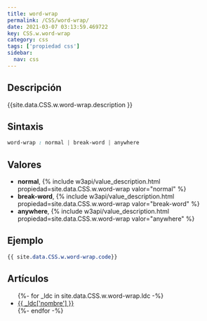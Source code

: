 ```yaml
---
title: word-wrap
permalink: /CSS/word-wrap/
date: 2021-03-07 03:13:59.469722
key: CSS.w.word-wrap
category: css
tags: ['propiedad css']
sidebar: 
  nav: css
---
```


## Descripción
{{site.data.CSS.w.word-wrap.description }}

## Sintaxis
~~~css
word-wrap : normal | break-word | anywhere
~~~

## Valores
* **normal**,  {% include w3api/value_description.html propiedad=site.data.CSS.w.word-wrap valor="normal" %}
* **break-word**,  {% include w3api/value_description.html propiedad=site.data.CSS.w.word-wrap valor="break-word" %}
* **anywhere**,  {% include w3api/value_description.html propiedad=site.data.CSS.w.word-wrap valor="anywhere" %}

## Ejemplo
~~~css
{{ site.data.CSS.w.word-wrap.code}}
~~~

## Artículos
<ul>
{%- for _ldc in site.data.CSS.w.word-wrap.ldc -%}
   <li>
       <a href="{{_ldc['url'] }}">{{ _ldc['nombre'] }}</a>
   </li>
{%- endfor -%}
</ul>
